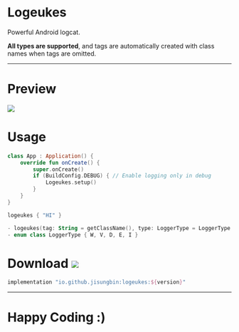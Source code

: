 # Logeukes

Powerful Android logcat.

**All types are supported**, and tags are automatically created with class names when tags are omitted.

---

# Preview

![](https://raw.githubusercontent.com/sungbin5304/PrettyLogger/master/images/PrettyLogger.png)

# Usage

```kotlin
class App : Application() {
    override fun onCreate() {
        super.onCreate()
        if (BuildConfig.DEBUG) { // Enable logging only in debug
            Logeukes.setup()
        }
    }
}
```

```kotlin
logeukes { "HI" }

- logeukes(tag: String = getClassName(), type: LoggerType = LoggerType.D, content: () -> Any?)
- enum class LoggerType { W, V, D, E, I }
```

# Download [![](https://img.shields.io/maven-central/v/io.github.jisungbin/logeukes)](https://search.maven.org/artifact/io.github.jisungbin/logeukes)

```groovy
implementation "io.github.jisungbin:logeukes:${version}"
```

---

# Happy Coding :)
